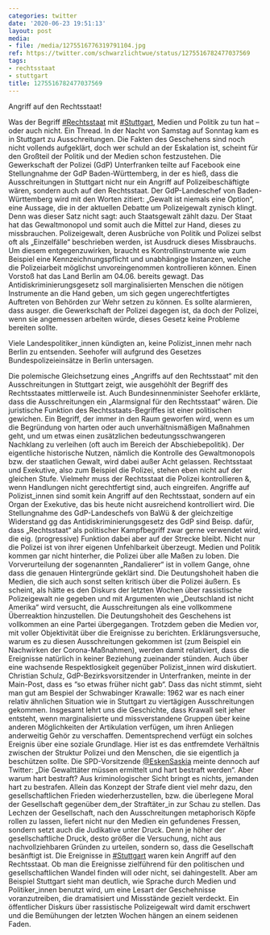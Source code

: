 ```yaml
---
categories: twitter
date: '2020-06-23 19:51:13'
layout: post
media:
- file: /media/1275516776319791104.jpg
ref: https://twitter.com/schwarzlichtwue/status/1275516782477037569
tags:
- rechtsstaat
- stuttgart
title: 1275516782477037569
---
```

Angriff auf den Rechtsstaat!



Was der Begriff [#Rechtsstaat](/t/rechtsstaat) mit [#Stuttgart](/t/stuttgart), Medien und Politik zu tun hat – oder auch nicht. Ein Thread. 
In der Nacht von Samstag auf Sonntag kam es in Stuttgart zu Ausschreitungen. Die Fakten des Geschehens sind noch nicht vollends aufgeklärt, doch wer schuld an der Eskalation ist, scheint für den Großteil der Politik und der Medien schon festzustehen.
Die Gewerkschaft der Polizei (GdP) Unterfranken teilte auf Facebook eine Stellungnahme der GdP Baden-Württemberg, in der es hieß, dass die Ausschreitungen in Stuttgart nicht nur ein Angriff auf Polizeibeschäftigte wären, sondern auch auf den Rechtsstaat.
Der GdP-Landeschef von Baden-Württemberg wird mit den Worten zitiert: „Gewalt ist niemals eine Option“, eine Aussage, die in der aktuellen Debatte um Polizeigewalt zynisch klingt. Denn was dieser Satz nicht sagt: auch Staatsgewalt zählt dazu.
Der Staat hat das Gewaltmonopol und somit auch die Mittel zur Hand, dieses zu missbrauchen. Polizeigewalt, deren Ausbrüche von Politik und Polizei selbst oft als „Einzelfälle“ beschrieben werden, ist Ausdruck dieses Missbrauchs.
Um diesem entgegenzuwirken, braucht es Kontrollinstrumente wie zum Beispiel eine Kennzeichnungspflicht und unabhängige Instanzen, welche die Polizeiarbeit möglichst unvoreingenommen kontrollieren können.
Einen Vorstoß hat das Land Berlin am 04.06. bereits gewagt. Das Antidiskriminierungsgesetz soll marginalisierten Menschen die nötigen Instrumente an die Hand geben, um sich gegen ungerechtfertigtes Auftreten von Behörden zur Wehr setzen zu können.
Es sollte alarmieren, dass ausger. die Gewerkschaft der Polizei dagegen ist, da doch der Polizei, wenn sie angemessen arbeiten würde, dieses Gesetz keine Probleme bereiten sollte. 

Viele Landespolitiker_innen kündigten an, keine Polizist_innen mehr nach Berlin zu entsenden.
Seehofer will aufgrund des Gesetzes Bundespolizeieinsätze in Berlin untersagen.



Die polemische Gleichsetzung eines „Angriffs auf den Rechtsstaat“ mit den Ausschreitungen in Stuttgart zeigt, wie ausgehöhlt der Begriff des Rechtsstaates mittlerweile ist.
Auch Bundesinnenminister Seehofer erklärte, dass die Ausschreitungen ein „Alarmsignal für den Rechtsstaat“ wären. Die juristische Funktion des Rechtsstaats-Begriffes ist einer politischen gewichen.
Ein Begriff, der immer in den Raum geworfen wird, wenn es um die Begründung von harten oder auch unverhältnismäßigen Maßnahmen geht, und um etwas einen zusätzlichen bedeutungsschwangeren Nachklang zu verleihen (oft auch im Bereich der Abschiebepolitik).
Der eigentliche historische Nutzen, nämlich die Kontrolle des Gewaltmonopols bzw. der staatlichen Gewalt, wird dabei außer Acht gelassen. Rechtsstaat und Exekutive, also zum Beispiel die Polizei, stehen eben nicht auf der gleichen Stufe.
Vielmehr muss der Rechtsstaat die Polizei kontrollieren &amp;, wenn Handlungen nicht gerechtfertigt sind, auch eingreifen. Angriffe auf Polizist_innen sind somit kein Angriff auf den Rechtsstaat, sondern auf ein Organ der Exekutive, das bis heute nicht ausreichend kontrolliert wird.
Die Stellungnahme des GdP-Landeschefs von BaWü &amp; der gleichzeitige Widerstand gg das Antidiskriminierungsgesetz des GdP sind Beisp. dafür, dass „Rechtsstaat“ als politischer Kampfbegriff zwar gerne verwendet wird, die eig. (progressive) Funktion dabei aber auf der Strecke bleibt.
Nicht nur die Polizei ist von ihrer eigenen Unfehlbarkeit überzeugt. Medien und Politik kommen gar nicht hinterher, die Polizei über alle Maßen zu loben. Die Vorverurteilung der sogenannten „Randalierer“ ist in vollem Gange, ohne dass die genauen Hintergründe geklärt sind.
Die Deutungshoheit haben die Medien, die sich auch sonst selten kritisch über die Polizei äußern. Es scheint, als hätte es den Diskurs der letzten Wochen über rassistische Polizeigewalt nie gegeben und mit Argumenten wie „Deutschland ist nicht Amerika“ wird versucht, die Ausschreitungen als eine vollkommene Überreaktion hinzustellen. Die Deutungshoheit des Geschehens ist vollkommen an eine Partei übergegangen. Trotzdem geben die Medien vor, mit voller Objektivität über die Ereignisse zu berichten.
Erklärungsversuche, warum es zu diesen Ausschreitungen gekommen ist (zum Beispiel ein Nachwirken der Corona-Maßnahmen), werden damit relativiert, dass die Ereignisse natürlich in keiner Beziehung zueinander stünden.
Auch über eine wachsende Respektlosigkeit gegenüber Polizist_innen wird diskutiert. Christian Schulz, GdP-Bezirksvorsitzender in Unterfranken, meinte in der Main-Post, dass es “so etwas früher nicht gab“.
Dass das nicht stimmt, sieht man gut am Bespiel der Schwabinger Krawalle: 1962 war es nach einer relativ ähnlichen Situation wie in Stuttgart zu viertägigen Ausschreitungen gekommen. Insgesamt lehrt uns die Geschichte, dass Krawall seit jeher entsteht, wenn marginalisierte und missverstandene Gruppen über keine anderen Möglichkeiten der Artikulation verfügen, um ihren Anliegen anderweitig Gehör zu verschaffen. Dementsprechend verfügt ein solches Ereignis über eine soziale Grundlage.
Hier ist es das entfremdete Verhältnis zwischen der Struktur Polizei und den Menschen, die sie eigentlich ja beschützen sollte.
Die SPD-Vorsitzende [@EskenSaskia](https://twitter.com/EskenSaskia) meinte dennoch auf Twitter: „Die Gewalttäter müssen ermittelt und hart bestraft werden“. Aber warum hart bestraft? Aus kriminologischer Sicht bringt es nichts, jemanden hart zu bestrafen.
Allein das Konzept der Strafe dient viel mehr dazu, den gesellschaftlichen Frieden wiederherzustellen,  bzw. die überlegene Moral der Gesellschaft gegenüber dem_der Straftäter_in zur Schau zu stellen.
Das Lechzen der Gesellschaft, nach den Ausschreitungen metaphorisch Köpfe rollen zu lassen, liefert nicht nur den Medien ein gefundenes Fressen, sondern setzt auch die Judikative unter Druck.
Denn je höher der gesellschaftliche Druck, desto größer die Versuchung, nicht aus nachvollziehbaren Gründen zu urteilen, sondern so, dass die Gesellschaft besänftigt ist.
Die Ereignisse in [#Stuttgart](/t/stuttgart) waren kein Angriff auf den Rechtsstaat. Ob man die Ereignisse zielführend für den politischen und gesellschaftlichen Wandel finden will oder nicht, sei dahingestellt.
Aber am Beispiel Stuttgart sieht man deutlich, wie Sprache durch Medien und Politiker_innen benutzt wird, um eine Lesart der Geschehnisse voranzutreiben, die dramatisiert und Missstände gezielt verdeckt.
Ein öffentlicher Diskurs über rassistische Polizeigewalt wird damit erschwert und die Bemühungen der letzten Wochen hängen an einem seidenen Faden.